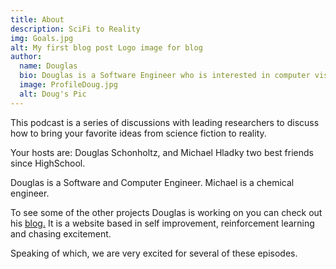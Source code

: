 ```yaml
---
title: About
description: SciFi to Reality
img: Goals.jpg
alt: My first blog post Logo image for blog
author:
  name: Douglas
  bio: Douglas is a Software Engineer who is interested in computer vision and our quest for strong AI. He also is constantly looking for ways to push the envelope of his personal mental and physical fitness.
  image: ProfileDoug.jpg
  alt: Doug's Pic
---
```


This podcast is a series of discussions with leading researchers to discuss how to bring your favorite ideas from science fiction to reality. 

Your hosts are: Douglas Schonholtz, and Michael Hladky two best friends since HighSchool. 

Douglas is a Software and Computer Engineer. Michael is a chemical engineer.

 To see some of the other projects Douglas is working on you can check out his [blog.](www.dailyprogress.dev) It is a website based in self improvement, reinforcement learning and chasing excitement.

Speaking of which, we are very excited for several of these episodes. 
